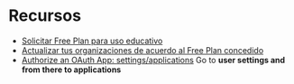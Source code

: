 # Recursos

* [Solicitar Free Plan para uso educativo](https://education.github.com/discount_requests/new)
* [Actualizar tus organizaciones de acuerdo al Free Plan concedido](https://education.github.com/toolbox/offers/github-org-upgrades)
* [Authorize an OAuth App: settings/applications](https://github.com/settings/connections/applications/) Go to **user settings and from there to applications**

